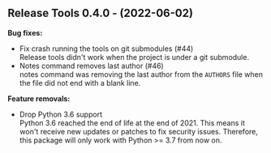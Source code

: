 ## Release Tools 0.4.0 - (2022-06-02)

**Bug fixes:**

 * Fix crash running the tools on git submodules (#44)\
   Release tools didn't work when the project is under a git submodule.
 * Notes command removes last author (#46)\
   notes command was removing the last author from the `AUTHORS` file
   when the file did not end with a blank line.

**Feature removals:**

 * Drop Python 3.6 support\
   Python 3.6 reached the end of life at the end of 2021. This means it
   won't receive new updates or patches to fix security issues.
   Therefore, this package will only work with Python >= 3.7 from now on.

